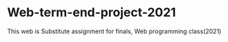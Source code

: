 # Web-term-end-project-2021
This web is Substitute assignment for finals, Web programming class(2021)
